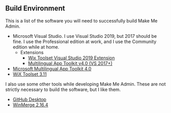 ## Build Environment

This is a list of the software you will need to successfully build Make Me Admin.

* Microsoft Visual Studio. I use Visual Studio 2019, but 2017 should be fine. I use the Professional edition at work, and I use the Community edition while at home.
  * Extensions
    * [Wix Toolset Visual Studio 2019 Extension](https://marketplace.visualstudio.com/items?itemName=WixToolset.WixToolsetVisualStudio2019Extension)
    * [Multilingual App Toolkit v4.0 (VS 2017+)](https://marketplace.visualstudio.com/items?itemName=MultilingualAppToolkit.MultilingualAppToolkit-18308)
* [Microsoft Multilingual App Toolkit 4.0](https://developer.microsoft.com/en-us/windows/develop/multilingual-app-toolkit)
* [WiX Toolset 3.11](https://wixtoolset.org/releases/)


I also use some other tools while developing Make Me Admin. These are not strictly necessary to build the software, but I like them.

* [GitHub Desktop](https://desktop.github.com/)
* [WinMerge 2.16.4](https://winmerge.org/)